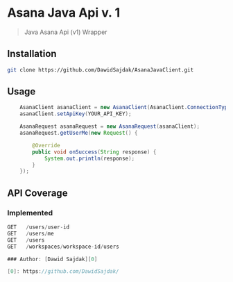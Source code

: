 # Asana Java Api v. 1

> Java Asana Api (v1) Wrapper

## Installation
```bash
git clone https://github.com/DawidSajdak/AsanaJavaClient.git
```
## Usage

``` java
    AsanaClient asanaClient = new AsanaClient(AsanaClient.ConnectionType.API_KEY);
    asanaClient.setApiKey(YOUR_API_KEY);

    AsanaRequest asanaRequest = new AsanaRequest(asanaClient);
    asanaRequest.getUserMe(new Request() {

        @Override
        public void onSuccess(String response) {
            System.out.println(response);
        }
    });
```

## API Coverage

### Implemented

``` scala
GET   /users/user-id
GET   /users/me
GET   /users
GET   /workspaces/workspace-id/users

### Author: [Dawid Sajdak][0]

[0]: https://github.com/DawidSajdak/